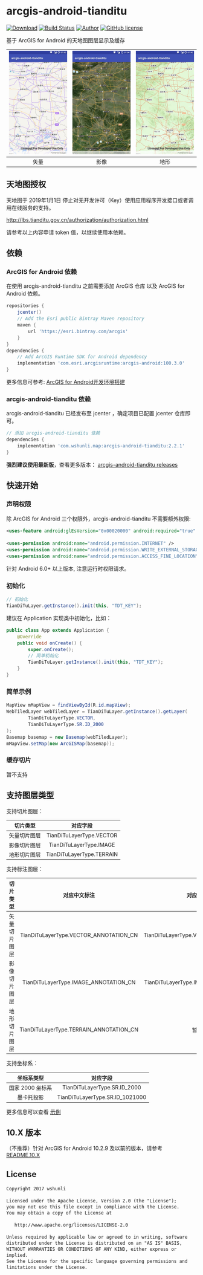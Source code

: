 # arcgis-android-tianditu

[![Download](https://api.bintray.com/packages/wshunli/maven/arcgis-android-tianditu/images/download.svg)](https://bintray.com/wshunli/maven/arcgis-android-tianditu/_latestVersion)
[![Build Status](https://travis-ci.org/wshunli/arcgis-android-tianditu.svg?branch=master)](https://travis-ci.org/wshunli/arcgis-android-tianditu)
[![Author](https://img.shields.io/badge/Author-wshunli-0E7FBF.svg)](http://www.wshunli.com)
[![GitHub license](https://img.shields.io/github/license/wshunli/arcgis-android-tianditu.svg)](https://github.com/wshunli/arcgis-android-tianditu/blob/master/LICENSE)

基于 ArcGIS for Android 的天地图图层显示及缓存

![vector](screenshot/vector.jpg) | ![image](screenshot/image.jpg) | ![terrain](screenshot/terrain.jpg)
:-: | :-: | :-:
矢量 | 影像 | 地形

## 天地图授权

天地图于 2019年1月1日 停止对无开发许可（Key）使用应用程序开发接口或者调用在线服务的支持。

http://lbs.tianditu.gov.cn/authorization/authorization.html

请参考以上内容申请 token 值，以继续使用本依赖。

## 依赖

### ArcGIS for Android 依赖

在使用 arcgis-android-tianditu 之前需要添加 ArcGIS 仓库 以及 ArcGIS for Android 依赖。

```groovy
repositories {
    jcenter()
    // Add the Esri public Bintray Maven repository
    maven {
        url 'https://esri.bintray.com/arcgis'
    }
}
dependencies {
    // Add ArcGIS Runtime SDK for Android dependency
    implementation 'com.esri.arcgisruntime:arcgis-android:100.3.0'
}
```

更多信息可参考: [ArcGIS for Android开发环境搭建](http://www.wshunli.com/posts/29ec97b7.html)

### arcgis-android-tianditu 依赖

arcgis-android-tianditu 已经发布至 jcenter ，确定项目已配置 jcenter 仓库即可。

```groovy
// 添加 arcgis-android-tianditu 依赖
dependencies {
    implementation 'com.wshunli.map:arcgis-android-tianditu:2.2.1'
}
```

**强烈建议使用最新版**，查看更多版本： [arcgis-android-tianditu releases](https://github.com/wshunli/arcgis-android-tianditu/releases)

## 快速开始

### 声明权限

除 ArcGIS for Android 三个权限外，arcgis-android-tianditu 不需要额外权限:

``` XML
<uses-feature android:glEsVersion="0x00020000" android:required="true" />

<uses-permission android:name="android.permission.INTERNET" />
<uses-permission android:name="android.permission.WRITE_EXTERNAL_STORAGE" />
<uses-permission android:name="android.permission.ACCESS_FINE_LOCATION" />
```

针对 Android 6.0+ 以上版本, 注意运行时权限请求。

### 初始化

``` Java
// 初始化
TianDiTuLayer.getInstance().init(this, "TDT_KEY");
```

建议在 Application 实现类中初始化，比如：

``` Java
public class App extends Application {
    @Override
    public void onCreate() {
        super.onCreate();
        // 简单初始化
        TianDiTuLayer.getInstance().init(this, "TDT_KEY");
    }
}
```

### 简单示例

``` Java
MapView mMapView = findViewById(R.id.mapView);
WebTiledLayer webTiledLayer = TianDiTuLayer.getInstance().getLayer(
        TianDiTuLayerType.VECTOR,
        TianDiTuLayerType.SR.ID_2000
);
Basemap basemap = new Basemap(webTiledLayer);
mMapView.setMap(new ArcGISMap(basemap));
```

### 缓存切片

暂不支持

## 支持图层类型

支持切片图层：

切片类型 | 对应字段 | 
:-: | :-: 
矢量切片图层 | TianDiTuLayerType.VECTOR 
影像切片图层 | TianDiTuLayerType.IMAGE 
地形切片图层 | TianDiTuLayerType.TERRAIN 

支持标注图层：

切片类型 | 对应中文标注 | 对应英文标注 | 
:-: | :-: | :-: 
矢量切片图层 | TianDiTuLayerType.VECTOR_ANNOTATION_CN | TianDiTuLayerType.VECTOR_ANNOTATION_CN
影像切片图层 | TianDiTuLayerType.IMAGE_ANNOTATION_CN | TianDiTuLayerType.IMAGER_ANNOTATION_CN
地形切片图层 | TianDiTuLayerType.TERRAIN_ANNOTATION_CN | 暂不支持

支持坐标系：

坐标系类型 | 对应字段 | 
:-: | :-: 
国家 2000 坐标系 | TianDiTuLayerType.SR.ID_2000
墨卡托投影 | TianDiTuLayerType.SR.ID_1021000


更多信息可以查看 [示例](https://github.com/wshunli/arcgis-android-tianditu/tree/master/sample)

## 10.X 版本

（不推荐）针对 ArcGIS for Android 10.2.9 及以前的版本，请参考 [README.10.X](README.10.X.md) 


## License

    Copyright 2017 wshunli

    Licensed under the Apache License, Version 2.0 (the "License");
    you may not use this file except in compliance with the License.
    You may obtain a copy of the License at

       http://www.apache.org/licenses/LICENSE-2.0

    Unless required by applicable law or agreed to in writing, software
    distributed under the License is distributed on an "AS IS" BASIS,
    WITHOUT WARRANTIES OR CONDITIONS OF ANY KIND, either express or implied.
    See the License for the specific language governing permissions and
    limitations under the License.
